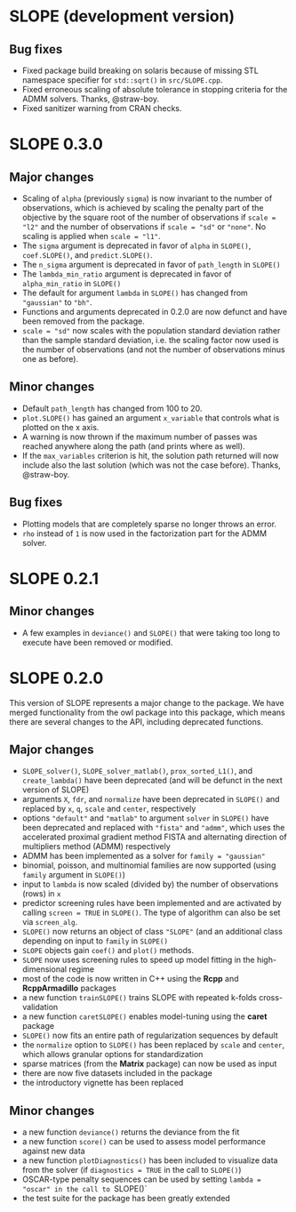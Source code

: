 # SLOPE (development version)

## Bug fixes

* Fixed package build breaking on solaris because of missing STL namespace
  specifier for `std::sqrt()` in `src/SLOPE.cpp`.
* Fixed erroneous scaling of absolute tolerance in stopping criteria for
  the ADMM solvers. Thanks, @straw-boy.
* Fixed sanitizer warning from CRAN checks.

# SLOPE 0.3.0

## Major changes

* Scaling of `alpha` (previously `sigma`) is now invariant to the 
  number of observations, which is achieved by scaling
  the penalty part of the objective by the square root of the number of
  observations if `scale = "l2"` and the number of observations if 
  `scale = "sd"` or `"none"`. No scaling is applied when `scale = "l1"`.
* The `sigma` argument is deprecated in favor of `alpha` in `SLOPE()`, 
  `coef.SLOPE()`, and `predict.SLOPE()`.
* The `n_sigma` argument is deprecated in favor of `path_length` in `SLOPE()`
* The `lambda_min_ratio` argument is deprecated in favor of `alpha_min_ratio` in
  `SLOPE()`
* The default for argument `lambda` in `SLOPE()` has changed from `"gaussian"` 
  to `"bh"`.
* Functions and arguments deprecated in 0.2.0 are now defunct and have
  been removed from the package.
* `scale = "sd"` now scales with the population standard deviation rather
  than the sample standard deviation, i.e. the scaling factor now used
  is the number of observations (and not the number of observations minus one
  as before).

## Minor changes

* Default `path_length` has changed from 100 to 20.
* `plot.SLOPE()` has gained an argument `x_variable` that controls what is
  plotted on the x axis.
* A warning is now thrown if the maximum number of passes was reached
  anywhere along the path (and prints where as well).
* If the `max_variables` criterion is hit, the solution path returned
  will now include also the last solution (which was not the case
  before). Thanks, @straw-boy.
  
## Bug fixes

* Plotting models that are completely sparse no longer throws an error.
* `rho` instead of `1` is now used in the factorization part for
  the ADMM solver.

# SLOPE 0.2.1

## Minor changes

* A few examples in `deviance()` and `SLOPE()` that were taking
  too long to execute have been removed or modified.

# SLOPE 0.2.0

This version of SLOPE represents a major change to the package. We have
merged functionality from the owl package into this package, which
means there are several changes to the API, including deprecated functions.

## Major changes

* `SLOPE_solver()`, `SLOPE_solver_matlab()`, `prox_sorted_L1()`,
  and `create_lambda()`
  have been deprecated (and will be defunct in the
  next version of SLOPE)
* arguments `X`, `fdr`, and `normalize` have been deprecated
  in `SLOPE()` and replaced by `x`, `q`, `scale` and `center`, respectively
* options `"default"` and `"matlab"` to argument
  `solver` in `SLOPE()` have been deprecated and replaced with `"fista"`
  and `"admm"`, which uses the accelerated proximal gradient method
  FISTA and alternating direction of multipliers method (ADMM)
  respectively
* ADMM has been implemented as a solver for `family = "gaussian"`
* binomial, poisson, and multinomial families are now supported (using
  `family` argument in `SLOPE()`)
* input to `lambda` is now scaled (divided by) the number of observations (rows)
  in `x`
* predictor screening rules have been implemented and are activated by
  calling `screen = TRUE` in `SLOPE()`. The type of algorithm can also
  be set via `screen_alg`.
* `SLOPE()` now returns an object of class `"SLOPE"` (and an additional
  class depending on input to `family` in `SLOPE()`
* `SLOPE` objects gain `coef()` and `plot()` methods.
* `SLOPE` now uses screening rules to speed up model fitting in the
  high-dimensional regime
* most of the code is now written in C++ using the **Rcpp** and **RcppArmadillo**
  packages
* a new function `trainSLOPE()` trains SLOPE with repeated k-folds 
  cross-validation
* a new function `caretSLOPE()` enables model-tuning using the
  **caret** package
* `SLOPE()` now fits an entire path of regularization sequences by default
* the `normalize` option to `SLOPE()` has been replaced by `scale` and
  `center`, which allows granular options for standardization
* sparse matrices (from the **Matrix** package) can now be used as
  input
* there are now five datasets included in the package
* the introductory vignette has been replaced

## Minor changes

* a new function `deviance()` returns the deviance from the fit
* a new function `score()` can be used to assess model performance against
  new data
* a new function `plotDiagnostics()` has been included to visualize
  data from the solver (if `diagnostics = TRUE` in the call to `SLOPE()`)
* OSCAR-type penalty sequences can be used by setting `lambda = "oscar"
  in the call to `SLOPE()`
* the test suite for the package has been greatly extended

